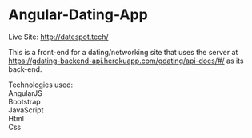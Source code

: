 # Angular-Dating-App  

Live Site: http://datespot.tech/


This is a front-end for a dating/networking site that uses the server at https://gdating-backend-api.herokuapp.com/gdating/api-docs/#/ as its back-end.

Technologies used:    
AngularJS  
Bootstrap  
JavaScript  
Html  
Css  

 
